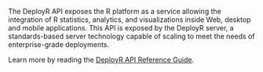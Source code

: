 The DeployR API exposes the R platform as a service allowing the integration of R statistics, analytics, and visualizations inside Web, desktop and mobile applications. This API is exposed by the DeployR server, a standards-based server technology capable of scaling to meet the needs of enterprise-grade deployments.

Learn more by reading the [DeployR API Reference Guide](https://deployr.revolutionanalytics.com/documents/dev/api-doc/guide/).
